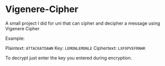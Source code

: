 # Vigenere-Cipher
A small project I did for uni that can cipher and decipher a message using Vigenere Cipher

Example:

Plaintext:	`ATTACKATDAWN`
Key:	`LEMONLEMONLE`
Ciphertext:	`LXFOPVEFRNHR`

To decrypt just enter the key you entered during encryption.
